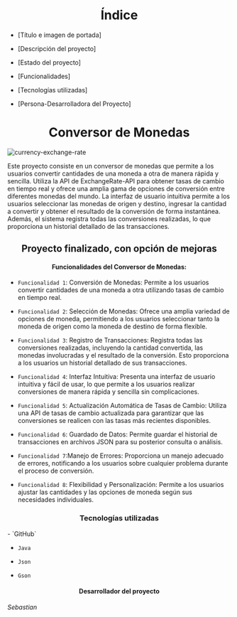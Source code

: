 <h1 align="center"> Índice </h1>

* [Título e imagen de portada]

* [Descripción del proyecto]

* [Estado del proyecto]

* [Funcionalidades]
  
* [Tecnologías utilizadas]

* [Persona-Desarrolladora del Proyecto]




<h1 align="center"> Conversor de Monedas </h1>

![currency-exchange-rate](https://github.com/sebacho02/ConversorMonedas/assets/158181592/5fb06a3c-8f7f-4761-949b-bff9e633b7b6)

Este proyecto consiste en un conversor de monedas que permite a los usuarios convertir cantidades de una moneda a otra de manera rápida y sencilla. Utiliza la API de ExchangeRate-API para obtener tasas de cambio en tiempo real y ofrece una amplia gama de opciones de conversión entre diferentes monedas del mundo. La interfaz de usuario intuitiva permite a los usuarios seleccionar las monedas de origen y destino, ingresar la cantidad a convertir y obtener el resultado de la conversión de forma instantánea. Además, el sistema registra todas las conversiones realizadas, lo que proporciona un historial detallado de las transacciones.

<h2 align="center"> Proyecto finalizado, con opción de mejoras </h2>

<h4 align="center">Funcionalidades del Conversor de Monedas:</h4>

- `Funcionalidad 1`: Conversión de Monedas: Permite a los usuarios convertir cantidades de una moneda a otra utilizando tasas de cambio en tiempo real.

- `Funcionalidad 2`: Selección de Monedas: Ofrece una amplia variedad de opciones de moneda, permitiendo a los usuarios seleccionar tanto la moneda de origen como la moneda de destino de forma flexible.

- `Funcionalidad 3`: Registro de Transacciones: Registra todas las conversiones realizadas, incluyendo la cantidad convertida, las monedas involucradas y el resultado de la conversión. Esto proporciona a los usuarios un historial detallado de sus transacciones.

- `Funcionalidad 4`: Interfaz Intuitiva: Presenta una interfaz de usuario intuitiva y fácil de usar, lo que permite a los usuarios realizar conversiones de manera rápida y sencilla sin complicaciones.

- `Funcionalidad 5`: Actualización Automática de Tasas de Cambio: Utiliza una API de tasas de cambio actualizada para garantizar que las conversiones se realicen con las tasas más recientes disponibles.

- `Funcionalidad 6`: Guardado de Datos: Permite guardar el historial de transacciones en archivos JSON para su posterior consulta o análisis.

- `Funcionalidad 7`:Manejo de Errores: Proporciona un manejo adecuado de errores, notificando a los usuarios sobre cualquier problema durante el proceso de conversión.
-  `Funcionalidad 8`: Flexibilidad y Personalización: Permite a los usuarios ajustar las cantidades y las opciones de moneda según sus necesidades individuales.

<h3 align="center"> Tecnologías utilizadas </h3>
- `GitHub`

- `Java`

- `Json`

- `Gson`

<h4 align="center"> Desarrollador del proyecto </h4>

*Sebastian* 



